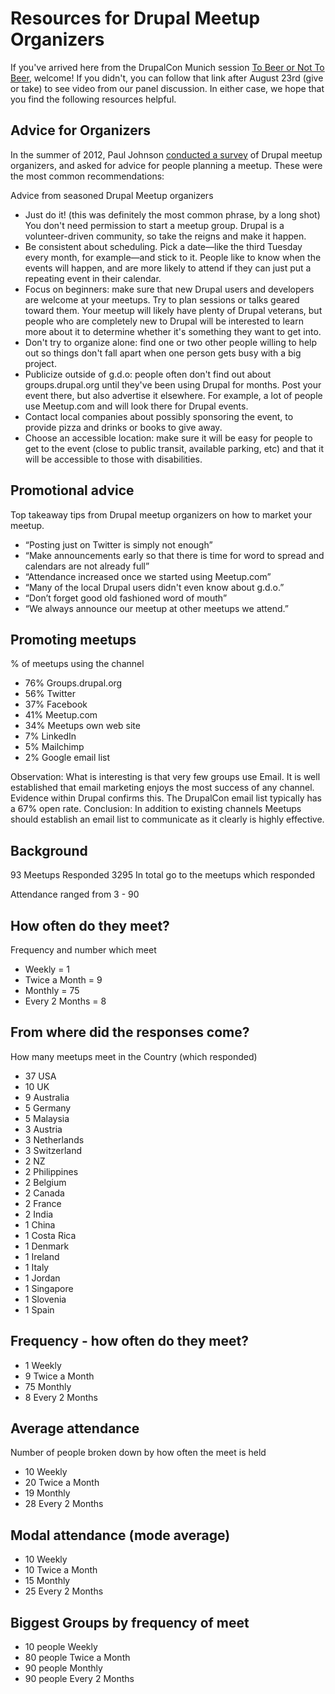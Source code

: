 Resources for Drupal Meetup Organizers
======================================

If you've arrived here from the DrupalCon Munich session [To Beer or Not To Beer](http://munich2012.drupal.org/program/sessions/beer-or-not-beer-making-meetups-work), welcome! If you didn't, you can follow that link after August 23rd (give or take) to see video from our panel discussion. In either case, we hope that you find the following resources helpful.

Advice for Organizers
---------------------
In the summer of 2012, Paul Johnson [conducted a survey](http://stuffly.posterous.com/what-makes-for-a-successful-drupal-meetup) of Drupal meetup organizers, and asked for advice for people planning a meetup. These were the most common recommendations:

Advice from seasoned Drupal Meetup organizers

- Just do it! (this was definitely the most common phrase, by a long shot) You don't need permission to start a meetup group. Drupal is a volunteer-driven community, so take the reigns and make it happen.
- Be consistent about scheduling. Pick a date—like the third Tuesday every month, for example—and stick to it. People like to know when the events will happen, and are more likely to attend if they can just put a repeating event in their calendar.
- Focus on beginners: make sure that new Drupal users and developers are welcome at your meetups. Try to plan sessions or talks geared toward them. Your meetup will likely have plenty of Drupal veterans, but people who are completely new to Drupal will be interested to learn more about it to determine whether it's something they want to get into.
- Don't try to organize alone: find one or two other people willing to help out so things don't fall apart when one person gets busy with a big project.
- Publicize outside of g.d.o: people often don't find out about groups.drupal.org until they've been using Drupal for months. Post your event there, but also advertise it elsewhere. For example, a lot of people use Meetup.com and will look there for Drupal events.
- Contact local companies about possibly sponsoring the event, to provide pizza and drinks or books to give away.
- Choose an accessible location: make sure it will be easy for people to get to the event (close to public transit, available parking, etc) and that it will be accessible to those with disabilities.

Promotional advice
------------------
Top takeaway tips from Drupal meetup organizers on how to market your meetup.

- “Posting just on Twitter is simply not enough”
- “Make announcements early so that there is time for word to spread and calendars are not already full”
- “Attendance increased once we started using Meetup.com”
- “Many of the local Drupal users didn't even know about g.d.o.”
- “Don’t forget good old fashioned word of mouth”
- “We always announce our meetup at other meetups we attend.”

Promoting meetups
-----------------

% of meetups using the channel

- 76% Groups.drupal.org
- 56% Twitter
- 37% Facebook
- 41% Meetup.com
- 34% Meetups own web site
- 7% LinkedIn
- 5% Mailchimp
- 2% Google email list

Observation: What is interesting is that very few groups use Email. It is well established that email marketing enjoys the most success of any channel. Evidence within Drupal confirms this. The DrupalCon email list typically has a 67% open rate.
Conclusion: In addition to existing channels Meetups should establish an email list to communicate as it clearly is highly effective.

Background
----------

93 Meetups Responded
3295 In total go to the meetups which responded

Attendance ranged from 3 - 90

How often do they meet?
-----------------------

Frequency and number which meet
- Weekly = 1
- Twice a Month = 9
- Monthly = 75
- Every 2 Months = 8

From where did the responses come?
----------------------------------

How many meetups meet in the Country (which responded)
- 37 USA
- 10 UK
- 9 Australia
- 5 Germany
- 5 Malaysia
- 3 Austria
- 3 Netherlands
- 3 Switzerland
- 2 NZ
- 2 Philippines
- 2 Belgium
- 2 Canada
- 2 France
- 2 India
- 1 China
- 1 Costa Rica
- 1 Denmark
- 1 Ireland
- 1 Italy
- 1 Jordan
- 1 Singapore
- 1 Slovenia
- 1 Spain

Frequency - how often do they meet?
----------------------------------

- 1 Weekly
- 9 Twice a Month
- 75 Monthly
- 8 Every 2 Months

Average attendance
------------------

Number of people broken down by how often the meet is held

- 10 Weekly
- 20 Twice a Month
- 19 Monthly
- 28 Every 2 Months

Modal attendance (mode average)
-------------------------------

- 10 Weekly
- 10 Twice a Month
- 15 Monthly
- 25 Every 2 Months

Biggest Groups by frequency of meet
-----------------------------------

- 10 people Weekly
- 80 people Twice a Month
- 90 people Monthly
- 90 people Every 2 Months